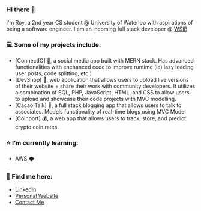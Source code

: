 ### Hi there 👋

I'm Roy, a 2nd year CS student @ University of Waterloo with aspirations of being a software engineer. I am an incoming full stack developer @ [WSIB](https://www.linkedin.com/company/wsib/)

### 💻 Some of my projects include:
- [ConnectIO] 💬, a social media app built with MERN stack. Has advanced functionalities with enchanced code to improve runtime (ie) lazy loading user posts, code splitting, etc.)
- [DevShop] 👾, web application that allows users to upload live versions of their website + share their work with community developers. It utilizes a combination of SQL, PHP, JavaScript, HTML, and CSS to allow users to upload and showcase their code projects with MVC modelling.
- [Cacao Talk] 🍬, a full stack blogging app that allows users to talk to associates. Models functionality of real-time blogs using MVC Model
- [Coinport] 💰, a web app that allows users to track, store, and predict crypto coin rates.

### ⭐️ I’m currently learning:
- AWS 🌩️

### 📮 Find me here: 
- [LinkedIn](https://www.linkedin.com/in/roychon)
- [Personal Website](https://roychon.github.io)
- [Contact Me](mailto:rchon@uwaterloo.ca)

